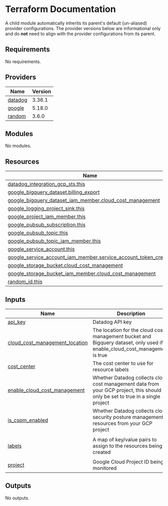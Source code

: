 # Terraform Documentation

A child module automatically inherits its parent's default (un-aliased) provider configurations. The provider versions below are informational only and do **not** need to align with the provider configurations from its parent.

<!-- BEGINNING OF PRE-COMMIT-TERRAFORM DOCS HOOK -->
## Requirements

No requirements.

## Providers

| Name | Version |
|------|---------|
| <a name="provider_datadog"></a> [datadog](#provider\_datadog) | 3.36.1 |
| <a name="provider_google"></a> [google](#provider\_google) | 5.18.0 |
| <a name="provider_random"></a> [random](#provider\_random) | 3.6.0 |

## Modules

No modules.

## Resources

| Name | Type |
|------|------|
| [datadog_integration_gcp_sts.this](https://registry.terraform.io/providers/datadog/datadog/latest/docs/resources/integration_gcp_sts) | resource |
| [google_bigquery_dataset.billing_export](https://registry.terraform.io/providers/hashicorp/google/latest/docs/resources/bigquery_dataset) | resource |
| [google_bigquery_dataset_iam_member.cloud_cost_management](https://registry.terraform.io/providers/hashicorp/google/latest/docs/resources/bigquery_dataset_iam_member) | resource |
| [google_logging_project_sink.this](https://registry.terraform.io/providers/hashicorp/google/latest/docs/resources/logging_project_sink) | resource |
| [google_project_iam_member.this](https://registry.terraform.io/providers/hashicorp/google/latest/docs/resources/project_iam_member) | resource |
| [google_pubsub_subscription.this](https://registry.terraform.io/providers/hashicorp/google/latest/docs/resources/pubsub_subscription) | resource |
| [google_pubsub_topic.this](https://registry.terraform.io/providers/hashicorp/google/latest/docs/resources/pubsub_topic) | resource |
| [google_pubsub_topic_iam_member.this](https://registry.terraform.io/providers/hashicorp/google/latest/docs/resources/pubsub_topic_iam_member) | resource |
| [google_service_account.this](https://registry.terraform.io/providers/hashicorp/google/latest/docs/resources/service_account) | resource |
| [google_service_account_iam_member.service_account_token_creator](https://registry.terraform.io/providers/hashicorp/google/latest/docs/resources/service_account_iam_member) | resource |
| [google_storage_bucket.cloud_cost_management](https://registry.terraform.io/providers/hashicorp/google/latest/docs/resources/storage_bucket) | resource |
| [google_storage_bucket_iam_member.cloud_cost_management](https://registry.terraform.io/providers/hashicorp/google/latest/docs/resources/storage_bucket_iam_member) | resource |
| [random_id.this](https://registry.terraform.io/providers/hashicorp/random/latest/docs/resources/id) | resource |

## Inputs

| Name | Description | Type | Default | Required |
|------|-------------|------|---------|:--------:|
| <a name="input_api_key"></a> [api\_key](#input\_api\_key) | Datadog API key | `string` | n/a | yes |
| <a name="input_cloud_cost_management_location"></a> [cloud\_cost\_management\_location](#input\_cloud\_cost\_management\_location) | The location for the cloud cost management bucket and Bigquery dataset, only used if enable\_cloud\_cost\_management is true | `string` | `"US"` | no |
| <a name="input_cost_center"></a> [cost\_center](#input\_cost\_center) | The cost center to use for resource labels | `string` | n/a | yes |
| <a name="input_enable_cloud_cost_management"></a> [enable\_cloud\_cost\_management](#input\_enable\_cloud\_cost\_management) | Whether Datadog collects cloud cost management data from your GCP project, this should only be set to true in a single project | `bool` | `false` | no |
| <a name="input_is_cspm_enabled"></a> [is\_cspm\_enabled](#input\_is\_cspm\_enabled) | Whether Datadog collects cloud security posture management resources from your GCP project | `bool` | `false` | no |
| <a name="input_labels"></a> [labels](#input\_labels) | A map of key/value pairs to assign to the resources being created | `map(string)` | <pre>{<br>  "system": "datadog"<br>}</pre> | no |
| <a name="input_project"></a> [project](#input\_project) | Google Cloud Project ID being monitored | `string` | n/a | yes |

## Outputs

No outputs.
<!-- END OF PRE-COMMIT-TERRAFORM DOCS HOOK -->
